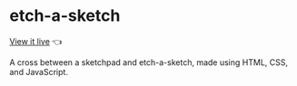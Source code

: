 # etch-a-sketch

[View it live](https://chrisnotthere.github.io/etch-a-sketch/) :point_left:

A cross between a sketchpad and etch-a-sketch, made using HTML, CSS, and JavaScript.

